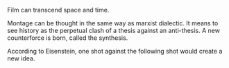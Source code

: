 Film can transcend space and time.

Montage can be thought in the same way as marxist dialectic. It means to see history as the perpetual clash of a thesis against an anti-thesis. A new counterforce is born, called the synthesis.

According to Eisenstein, one shot against the following shot would create a new idea.
